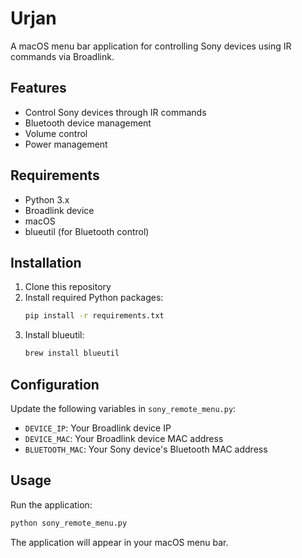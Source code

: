 # Urjan

A macOS menu bar application for controlling Sony devices using IR commands via Broadlink.

## Features

- Control Sony devices through IR commands
- Bluetooth device management
- Volume control
- Power management

## Requirements

- Python 3.x
- Broadlink device
- macOS
- blueutil (for Bluetooth control)

## Installation

1. Clone this repository
2. Install required Python packages:
   ```bash
   pip install -r requirements.txt
   ```
3. Install blueutil:
   ```bash
   brew install blueutil
   ```

## Configuration

Update the following variables in `sony_remote_menu.py`:
- `DEVICE_IP`: Your Broadlink device IP
- `DEVICE_MAC`: Your Broadlink device MAC address
- `BLUETOOTH_MAC`: Your Sony device's Bluetooth MAC address

## Usage

Run the application:
```bash
python sony_remote_menu.py
```

The application will appear in your macOS menu bar. 
